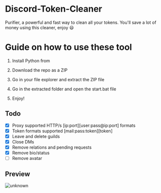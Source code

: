 # Discord-Token-Cleaner
Purifier, a powerful and fast way to clean all your tokens. You'll save a lot of money using this cleaner, enjoy ‎😃
# Guide on how to use these tool
 
1. Install Python from 

2. Download the repo as a ZIP
  
3. Go in your file explorer and extract the ZIP file
  
4. Go in the extracted folder and open the start.bat file

5. Enjoy!
## Todo
- [x] Proxy supported HTTP/s [ip:port][user:pass@ip:port] formats 
- [x] Token formats supported [mail:pass:token][token]
- [x] Leave and delete guilds 
- [x] Close DMs
- [x] Remove relations and pending requests
- [x] Remove bio/status
- [ ] Remove avatar
## Preview 
![unknown](https://user-images.githubusercontent.com/93849730/181318654-350552ad-c330-4b3a-980b-e10b1d59a0e5.png)